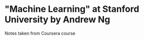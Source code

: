 "Machine Learning" at Stanford University by Andrew Ng
======================================================
Notes taken from Coursera course
